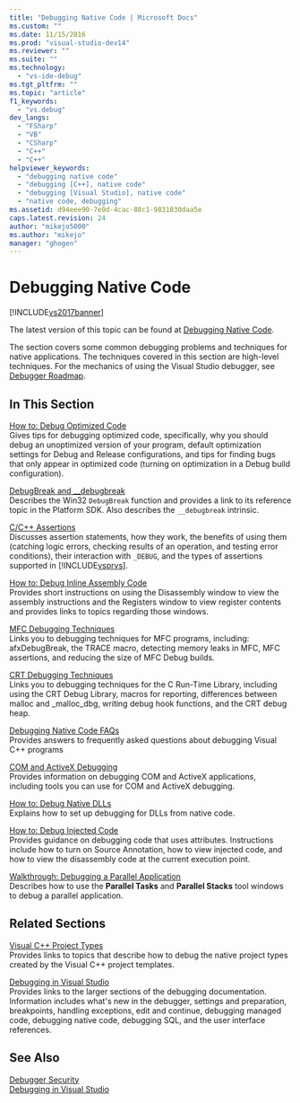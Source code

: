 ```yaml
---
title: "Debugging Native Code | Microsoft Docs"
ms.custom: ""
ms.date: 11/15/2016
ms.prod: "visual-studio-dev14"
ms.reviewer: ""
ms.suite: ""
ms.technology: 
  - "vs-ide-debug"
ms.tgt_pltfrm: ""
ms.topic: "article"
f1_keywords: 
  - "vs.debug"
dev_langs: 
  - "FSharp"
  - "VB"
  - "CSharp"
  - "C++"
  - "C++"
helpviewer_keywords: 
  - "debugging native code"
  - "debugging [C++], native code"
  - "debugging [Visual Studio], native code"
  - "native code, debugging"
ms.assetid: d94eee90-7e0d-4cac-88c1-9831030daa5e
caps.latest.revision: 24
author: "mikejo5000"
ms.author: "mikejo"
manager: "ghogen"
---
```

# Debugging Native Code
[!INCLUDE[vs2017banner](../includes/vs2017banner.md)]

The latest version of this topic can be found at [Debugging Native Code](https://docs.microsoft.com/visualstudio/debugger/debugging-native-code).  
  
The section covers some common debugging problems and techniques for native applications. The techniques covered in this section are high-level techniques. For the mechanics of using the Visual Studio debugger, see [Debugger Roadmap](../debugger/debugger-basics.md).  
  
## In This Section  
 [How to: Debug Optimized Code](../debugger/how-to-debug-optimized-code.md)  
 Gives tips for debugging optimized code, specifically, why you should debug an unoptimized version of your program, default optimization settings for Debug and Release configurations, and tips for finding bugs that only appear in optimized code (turning on optimization in a Debug build configuration).  
  
 [DebugBreak and __debugbreak](../debugger/debugbreak-and-debugbreak.md)  
 Describes the Win32 `DebugBreak` function and provides a link to its reference topic in the Platform SDK. Also describes the `__debugbreak` intrinsic.  
  
 [C/C++ Assertions](../debugger/c-cpp-assertions.md)  
 Discusses assertion statements, how they work, the benefits of using them (catching logic errors, checking results of an operation, and testing error conditions), their interaction with `_DEBUG`, and the types of assertions supported in [!INCLUDE[vsprvs](../includes/vsprvs-md.md)].  
  
 [How to: Debug Inline Assembly Code](../debugger/how-to-debug-inline-assembly-code.md)  
 Provides short instructions on using the Disassembly window to view the assembly instructions and the Registers window to view register contents and provides links to topics regarding those windows.  
  
 [MFC Debugging Techniques](../debugger/mfc-debugging-techniques.md)  
 Links you to debugging techniques for MFC programs, including: afxDebugBreak, the TRACE macro, detecting memory leaks in MFC, MFC assertions, and reducing the size of MFC Debug builds.  
  
 [CRT Debugging Techniques](../debugger/crt-debugging-techniques.md)  
 Links you to debugging techniques for the C Run-Time Library, including using the CRT Debug Library, macros for reporting, differences between malloc and _malloc_dbg, writing debug hook functions, and the CRT debug heap.  
  
 [Debugging Native Code FAQs](../debugger/debugging-native-code-faqs.md)  
 Provides answers to frequently asked questions about debugging Visual C++ programs  
  
 [COM and ActiveX Debugging](../debugger/com-and-activex-debugging.md)  
 Provides information on debugging COM and ActiveX applications, including tools you can use for COM and ActiveX debugging.  
  
 [How to: Debug Native DLLs](../debugger/how-to-debug-native-dlls.md)  
 Explains how to set up debugging for DLLs from native code.  
  
 [How to: Debug Injected Code](../debugger/how-to-debug-injected-code.md)  
 Provides guidance on debugging code that uses attributes. Instructions include how to turn on Source Annotation, how to view injected code, and how to view the disassembly code at the current execution point.  
  
 [Walkthrough: Debugging a Parallel Application](../debugger/walkthrough-debugging-a-parallel-application.md)  
 Describes how to use the **Parallel Tasks** and **Parallel Stacks** tool windows to debug a parallel application.  
  
## Related Sections  
 [Visual C++ Project Types](../debugger/debugging-preparation-visual-cpp-project-types.md)  
 Provides links to topics that describe how to debug the native project types created by the Visual C++ project templates.  
  
 [Debugging in Visual Studio](../debugger/debugging-in-visual-studio.md)  
 Provides links to the larger sections of the debugging documentation. Information includes what's new in the debugger, settings and preparation, breakpoints, handling exceptions, edit and continue, debugging managed code, debugging native code, debugging SQL, and the user interface references.  
  
## See Also  
 [Debugger Security](../debugger/debugger-security.md)   
 [Debugging in Visual Studio](../debugger/debugging-in-visual-studio.md)



